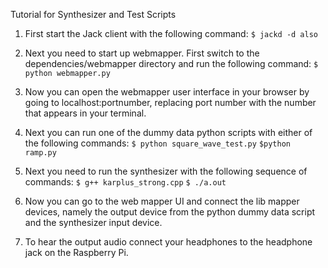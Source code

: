 Tutorial for Synthesizer and Test Scripts

1. First start the Jack client with the following command:
`$ jackd -d also`

2. Next you need to start up webmapper. First switch to the dependencies/webmapper directory and run the following command:
`$ python webmapper.py`

3. Now you can open the webmapper user interface in your browser by going to localhost:portnumber, replacing port number with the number that appears in your terminal.

4. Next you can run one of the dummy data python scripts with either of the following commands:
`$ python square_wave_test.py`
`$python ramp.py`

5. Next you need to run the synthesizer with the following sequence of commands:
`$ g++ karplus_strong.cpp`
`$ ./a.out`

6. Now you can go to the web mapper UI and connect the lib mapper devices, namely the output device from the python dummy data script and the synthesizer input device. 

7. To hear the output audio connect your headphones to the headphone jack on the Raspberry Pi. 
